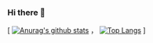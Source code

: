 ### Hi there 👋

[ [![Anurag's github stats](https://github-readme-stats.vercel.app/api?username=kino-ngoo&theme=github_dark&show_icons=true)](https://github.com/kino-ngoo/github-readme-stats)   ，  [![Top Langs](https://github-readme-stats.vercel.app/api/top-langs/?username=kino-ngoo&layout=compact&theme=github_dark&show_icons=true)](https://github.com/kino-ngoo/github-readme-stats) ]

<!--
**kino-ngoo/kino-ngoo** is a ✨ _special_ ✨ repository because its `README.md` (this file) appears on your GitHub profile.

Here are some ideas to get you started:

- 🔭 I’m currently working on ...
- 🌱 I’m currently learning ...
- 👯 I’m looking to collaborate on ...
- 🤔 I’m looking for help with ...
- 💬 Ask me about ...
- 📫 How to reach me: ...
- 😄 Pronouns: ...
- ⚡ Fun fact: ...
-->
